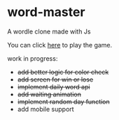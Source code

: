 # word-master
A wordle clone made with Js

You can click [here](https://gerile3.github.io/word-master/) to play the game.


work in progress:
- ~~add better logic for color check~~
- ~~add screen for win or lose~~
- ~~implement daily word api~~
- ~~add waiting animation~~
- ~~implement random day function~~
- add mobile support